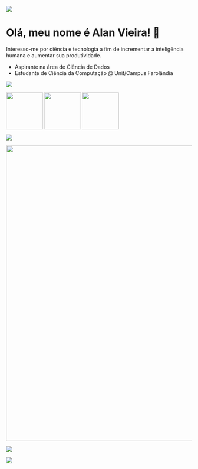 <img src="https://img.shields.io/badge/GitHub-Overview-red?logo=GitHub">

<h1>Olá, meu nome é Alan Vieira! 👋</h1>

<p>Interesso-me por ciência e tecnologia a fim de incrementar a inteligência humana e aumentar sua produtividade.</p>

<ul>
  <li>Aspirante na área de Ciência de Dados</li>
  <li>Estudante de Ciência da Computação @ Unit/Campus Farolândia</li>
</ul>

<img src="https://img.shields.io/badge/GitHub-Analytics-green?logo=GitHub">

<img
  align="left"
  height="100" 
  src="https://github-readme-stats.vercel.app/api?username=galsett&theme=dark&hide_border=false&include_all_commits=true" 
/>

<img
  align="left"
  height="100" 
  src="https://github-readme-stats.vercel.app/api/top-langs/?username=iuricode&theme=dark&hide_border=false&include_all_commits=true&count_private=true&layout=compact"
/>

<img
  height="100" 
  src="https://github-readme-streak-stats.herokuapp.com/?user=iuricode&theme=dark&hide_border=false"
/>

<img src="https://img.shields.io/badge/GitHub-Profile%20Trophy-blue?logo=GitHub">

<p align="left">
  <a
    href="https://github.com/ryo-ma/github-profile-trophy"
    title="repositório de troféus"
  >
    <img
      width="800"
      src="https://github-profile-trophy.vercel.app/?username=galsett&column=8&theme=darkhub&no-frame=true&no-bg=true"
    />
  </a>
</p>

<img src="https://img.shields.io/badge/GitHub-Profile%20Visitor%20Count-yellow?logo=GitHub">

<p align="left">
  <img
    src="https://profile-counter.glitch.me/galsett/count.svg"
  />
</p>
